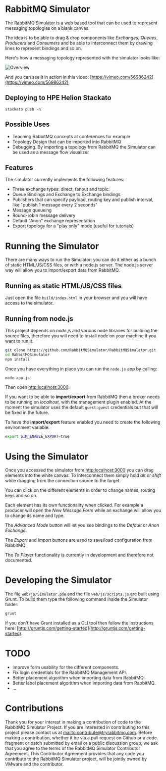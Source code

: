 # RabbitMQ Simulator #

The RabbitMQ Simulator is a web based tool that can be used to represent messaging topologies on a blank canvas.

The idea is to be able to drag & drop components like _Exchanges_, _Queues_, _Producers_ and _Consumers_ and be able to interconnect them by drawing lines to represent bindings and so on.

Here's how a messaging topology represented with the simulator looks like:

![Overview](https://raw.github.com/RabbitMQSimulator/RabbitMQSimulator/master/docs/overview.png "Overview")

And you can see it in action in this video: [https://vimeo.com/56986242](https://vimeo.com/56986242)

## Deploying to HPE Helion Stackato ##

    stackato push -n

## Possible Uses ##

- Teaching RabbitMQ concepts at conferences for example
- Topology Design that can be imported into RabbitMQ
- Debugging. By importing a topology from RabbitMQ the Simulator can be used as a message flow visualizer

## Features ##

The simulator currently implements the following features:

- Three exchange types: direct, fanout and topic:
- Queue Bindings and Exchange to Exchange bindings
- Publishers that can specify payload, routing key and publish interval, like "publish 1 message every 2 seconds"
- Message queueing
- Round-robin message delivery
- Default "Anon" exchange representation
- Export topology for a "play only" mode (useful for tutorials)

# Running the Simulator #

There are many ways to run the Simulator: you can do it either as a bunch of static HTML/JS/CSS files, or with a node.js server. The node.js server way will allow you to import/export data from RabbitMQ.

## Running as static HTML/JS/CSS files ##

Just open the file `build/index.html` in your browser and you will have access to the simulator.

## Running from node.js ##

This project depends on _node.js_ and various node libraries for building the source files, therefore you will need to install node on your machine if you want to run it.

```bash
git clone https://github.com/RabbitMQSimulator/RabbitMQSimulator.git
cd RabbitMQSimulator
npm install
```

Once you have everything in place you can run the `node.js` app by calling:

```bash
node app.js
```

Then open [http:localhost:3000](http:localhost:3000).

If you want to be able to **import/export** from RabbitMQ then a broker needs to be running on _localhost_, with the management plugin enabled. At the moment the simulator uses the default `guest:guest` credentials but that will be fixed in the future.

To have the **import/export** feature enabled you need to create the following environment variable:

```bash
export SIM_ENABLE_EXPORT=true
```

# Using the Simulator #

Once you accessed the simulator from [http:localhost:3000](http:localhost:3000) you can drag elements into the white canvas. To interconnect them simply hold _alt_ or _shift_ while dragging from the connection source to the target.

You can click on the different elements in order to change names, routing keys and so on.

Each element has its own functionality when clicked. For example a producer will open the _New Message Form_ while an exchange will allow you to change its name and type.

The _Advanced Mode_ button will let you see bindings to the _Default_ or _Anon Exchange_.

The _Export_ and _Import_ buttons are used to save/load configuration from RabbitMQ.

The _To Player_ functionality is currently in development and therefore not documented.

# Developing the Simulator #

The file `web/js/Simulator.pde` and the file `web/js/scripts.js` are built using Grunt. To build them type the following command inside the Simulator folder:

```bash
grunt
```

If you don't have Grunt installed as a CLI tool then follow the instructions here: [http://gruntjs.com/getting-started](http://gruntjs.com/getting-started).

# TODO #

- Improve form usability for the different components.
- Fix login credentials for the RabbitMQ Management API.
- Better placement algorithm when importing data from RabbitMQ.
- Better label placement algorithm when importing data from RabbitMQ.
- …

# Contributions #

Thank you for your interest in making a contribution of code to the RabbitMQ Simulator Project. If you are interested in contributing to this project please contact us at <mailto:contribute@tryrabbitmq.com>. Before making a contribution, whether it be via a pull request on Github or a code fragment or patch submitted by email or a public discussion group, we ask that you agree to the terms of the RabbitMQ Simulator Contributor Agreement. This Contributor Agreement provides that any code you contribute to the RabbitMQ Simulator project, will be jointly owned by VMware and the contributor.
